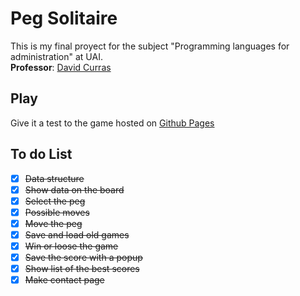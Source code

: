 # Peg Solitaire
This is my final proyect for the subject "Programming languages for administration" at UAI.
<br> **Professor**: [David Curras](https://github.com/davidcurras)
## Play
Give it a test to the game hosted on [Github Pages](https://franco-marini.github.io/LPPA2019-FinalPegSolitaire/#)
## To do List
- [x] ~~Data structure~~
- [x] ~~Show data on the board~~
- [x] ~~Select the peg~~
- [x] ~~Possible moves~~
- [x] ~~Move the peg~~
- [X] ~~Save and load old games~~
- [X] ~~Win or loose the game~~
- [X] ~~Save the score with a popup~~ 
- [X] ~~Show list of the best scores~~
- [X] ~~Make contact page~~